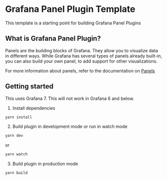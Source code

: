 # Grafana Panel Plugin Template

This template is a starting point for building Grafana Panel Plugins

## What is Grafana Panel Plugin?

Panels are the building blocks of Grafana. They allow you to visualize data in different ways. While Grafana has several types of panels already built-in, you can also build your own panel, to add support for other visualizations.

For more information about panels, refer to the documentation on [Panels](https://grafana.com/docs/grafana/latest/features/panels/panels/)

## Getting started

This uses Grafana 7. This will not work in Grafana 6 and below.

1. Install dependencies

```BASH
yarn install
```

2. Build plugin in development mode or run in watch mode

```BASH
yarn dev
```

or

```BASH
yarn watch
```

3. Build plugin in production mode

```BASH
yarn build
```

